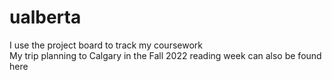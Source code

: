 # ualberta

I use the project board to track my coursework <br>
My trip planning to Calgary in the Fall 2022 reading week can also be found here
